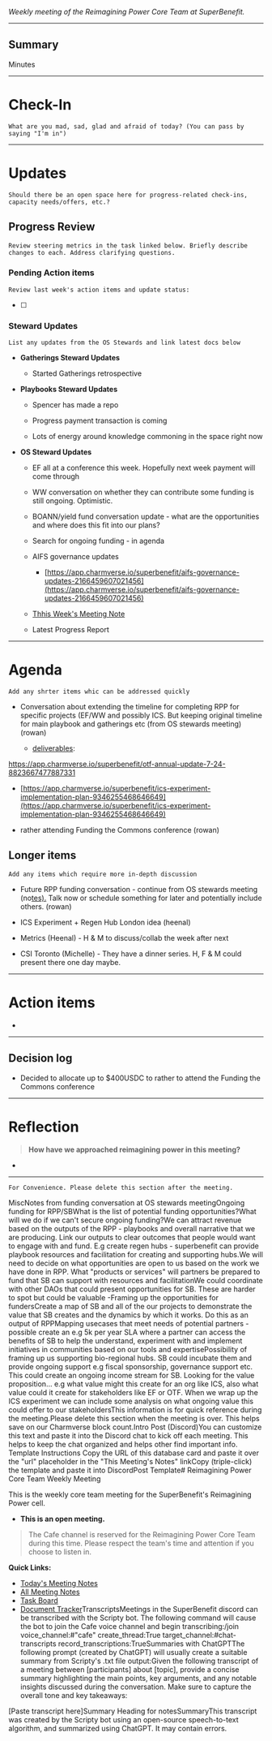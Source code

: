 _Weekly meeting of the Reimagining Power Core Team at SuperBenefit._

---

## Summary

Minutes 

---

# Check-In

`What are you mad, sad, glad and afraid of today? (You can pass by saying "I'm in")`

---

# Updates

`Should there be an open space here for progress-related check-ins, capacity needs/offers, etc.?`

## Progress Review

`Review steering metrics in the task linked below. Briefly describe changes to each. Address clarifying questions.`

   

### Pending Action items

`Review last week's action items and update status:`

- [ ]  

### Steward Updates

`List any updates from the OS Stewards and link latest docs below`

- **Gatherings Steward Updates**

  - Started Gatherings retrospective 

- **Playbooks Steward Updates**

  - Spencer has made a repo 

  - Progress payment transaction is coming

  - Lots of energy around knowledge commoning in the space right now

- **OS Steward Updates**

  - EF all at a conference this week. Hopefully next week payment will come through

  - WW conversation on whether they can contribute some funding is still ongoing. Optimistic. 

  - BOANN/yield fund conversation update - what are the opportunities and where does this fit into our plans?

  - Search for ongoing funding - in agenda

  - AIFS governance updates

    - [https://app.charmverse.io/superbenefit/aifs-governance-updates-2166459607021456](https://app.charmverse.io/superbenefit/aifs-governance-updates-2166459607021456)


  - [Thhis Week's Meeting Note](https://app.charmverse.io/superbenefit/rpp-os-stewards-meeting-30-11-3-25-5887465095987299)

  - Latest Progress Report

---

# Agenda

`Add any shrter items whic can be addressed quickly`

- Conversation about extending the timeline for completing RPP for specific projects (EF/WW and possibly ICS. But keeping original timeline for main playbook and gatherings etc (from OS stewards meeting) (rowan)

  - [deliverables](https://app.charmverse.io/superbenefit/otf-annual-update-7-24-8823667477887331): 

 https://app.charmverse.io/superbenefit/otf-annual-update-7-24-8823667477887331

  - [https://app.charmverse.io/superbenefit/ics-experiment-implementation-plan-9346255468646649](https://app.charmverse.io/superbenefit/ics-experiment-implementation-plan-9346255468646649)

- rather attending Funding the Commons conference (rowan)

## Longer items

`Add any items which require more in-depth discussion`

- Future RPP funding conversation - continue from OS stewards meeting (no[tes).](https://app.charmverse.io/superbenefit/rpp-os-stewards-meeting-30-11-3-25-5887465095987299) Talk now or schedule something for later and potentially include others.  (rowan)

- ICS Experiment + Regen Hub London idea (heenal)

- Metrics (Heenal) - H & M to discuss/collab the week after next

- CSI Toronto (Michelle) - They have a dinner series. H, F & M could present there one day maybe.

---

# Action items

- 

---

## Decision log

- Decided to allocate up to $400USDC to rather to attend the Funding the Commons conference

---

# Reflection 

> **How have we approached reimagining power in this meeting?**

-  

---

`For Convenience. Please delete this section after the meeting.`

MiscNotes from funding conversation at OS stewards meetingOngoing funding for RPP/SBWhat is the list of potential funding opportunities?What will we do if we can't secure ongoing funding?We can attract revenue based on the outputs of the RPP - playbooks and overall narrative that we are producing. Link our outputs to clear outcomes that people would want to engage with and fund. E.g create regen hubs - superbenefit can provide playbook resources and facilitation for creating and supporting hubs.We will need to decide on what opportunities are open to us based on the work we have done in RPP. What "products or services" will partners be prepared to fund that SB can support with resources and facilitationWe could coordinate with other DAOs that could present opportunities for SB. These are harder to spot but could be valuable -Framing up the opportunities for fundersCreate a map of SB and all of the our projects to demonstrate the value that SB creates and the dynamics by which it works. Do this as an output of RPPMapping usecases that meet needs of potential partners - possible create an e.g 5k per year SLA where a partner can access the benefits of SB to help the understand, experiment with and implement initiatives in communities based on our tools and expertisePossibility of framing up us supporting bio-regional hubs. SB could incubate them and provide ongoing support e.g fiscal sponsorship, governance support etc. This could create an ongoing income stream for SB. Looking for the value proposition... e.g what value might this create for an org like ICS, also what value could it create for stakeholders like EF or OTF. When we wrap up the ICS experiment we can include some analysis on what ongoing value this could offer to our stakeholdersThis information is for quick reference during the meeting.Please delete this section when the meeting is over. This helps save on our Charmverse block count.Intro Post (Discord)You can customize this text and paste it into the Discord chat to kick off each meeting. This helps to keep the chat organized and helps other find important info. Template Instructions Copy the URL of this database card and paste it over the "url" placeholder in the "This Meeting's Notes" linkCopy (triple-click) the template and paste it into DiscordPost Template# Reimagining Power Core Team Weekly Meeting

This is the weekly core team meeting for the SuperBenefit's Reimagining Power cell.

- __This is an **open** meeting.__  
> The Cafe channel is reserved for the Reimagining Power Core Team during this time. Please respect the team's time and attention if you choose to listen in.

**Quick Links:**
- [Today's Meeting Notes](url)  
- [All Meeting Notes](https://app.charmverse.io/superbenefit/meeting-notes-reimagining-power-9995214806368862)  
- [Task Board](https://app.charmverse.io/superbenefit/task-board-reimagining-power-18270894134568505)
- [Document Tracker](https://app.charmverse.io/superbenefit/documents-reimagining-power-8236079332321762)TranscriptsMeetings in the SuperBenefit discord can be transcribed with the Scripty bot. The following command will cause the bot to join the Cafe voice channel and begin transcribing:/join voice_channel:#"cafe" create_thread:True target_channel:#chat-transcripts record_transcriptions:TrueSummaries with ChatGPTThe following prompt (created by ChatGPT) will usually create a suitable summary from Scripty's .txt file output:Given the following transcript of a meeting between [participants] about [topic], provide a concise summary highlighting the main points, key arguments, and any notable insights discussed during the conversation. Make sure to capture the overall tone and key takeaways:

[Paste transcript here]Summary Heading for notesSummaryThis transcript was created by the Scripty bot using an open-source speech-to-text algorithm, and summarized using ChatGPT. It may contain errors.<Paste summary here>

# 